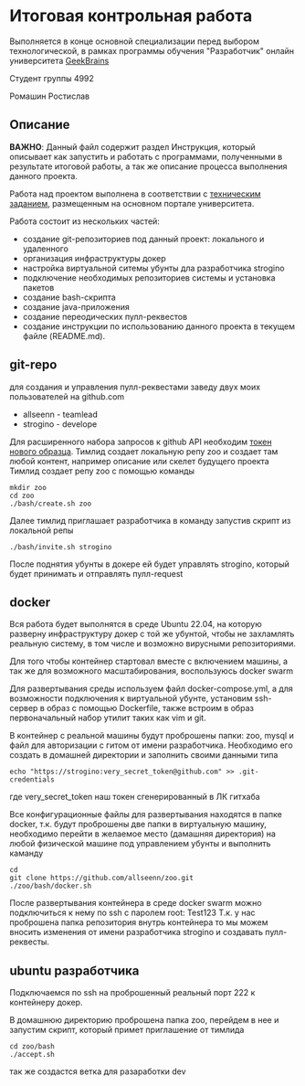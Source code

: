 # Итоговая контрольная работа

Выполняется в конце основной специализации перед выбором технологической, в рамках программы обучения "Разработчик" онлайн университета [GeekBrains](https://gb.ru)

Студент группы 4992

Ромашин Ростислав

## Описание

**ВАЖНО**: Данный файл содержит раздел Инструкция, который описывает как запустить и работать с программами, полученными в результате итоговой работы, а так же описание процесса выполнения данного проекта.

Работа над проектом выполнена в соответствии с [техническим заданием](https://gbcdn.mrgcdn.ru/uploads/asset/4868005/attachment/1f0bfdadc1c954fc748a4890b644e605.pdf), размещенным на основном портале университета.

Работа состоит из нескольких частей:

- создание git-репозиториев под данный проект: локального и удаленного
- организация инфраструктуры докер
- настройка виртуальной ситемы убунты дла разработчика strogino
- подключение необходимых репозиториев системы и установка пакетов
- создание bash-скрипта
- создание java-приложения
- создание переодических пулл-реквестов
- создание инструкции по использованию данного проекта в текущем файле (README.md).

## git-repo
для создания и управления пулл-реквестами заведу двух моих пользователей на github.com
- allseenn - teamlead
- strogino - develope

Для расширенного набора запросов к github API необходим [токен нового образца](https://github.com/settings/tokens?type=beta).
Тимлид создает локальную репу zoo и создает там любой контент, например описание или скелет будущего проекта
Тимлид создает репу zoo с помощью команды

```
mkdir zoo
cd zoo
./bash/create.sh zoo
```
Далее тимлид приглашает разработчика в команду запустив скрипт из локальной репы

```
./bash/invite.sh strogino
```
После поднятия убунты в докере ей будет управлять strogino, который будет принимать и отправлять пулл-request

## docker

Вся работа будет выполнятся в среде Ubuntu 22.04, на которую разверну инфраструктуру докер с той же убунтой, чтобы не захламлять реальную систему, в том числе и возможно вирусными репозиториями.

Для того чтобы контейнер стартовал вместе с включением машины, а так же для возможного масштабирования, воспользуюсь docker swarm

Для развертывания среды используем файл docker-compose.yml, а для возможности подключения к виртуальной убунте, установим ssh-сервер в образ c помощью Dockerfile, также встроим в образ первоначальный набор утилит таких как vim и git.

В контейнер с реальной машины будут проброшены папки: zoo, mysql и файл для авторизации с гитом от имени разработчика. Необходимо его создать в домашней директории и заполнить своими данными типа
```
echo "https://strogino:very_secret_token@github.com" >> .git-credentials
```
где very_secret_token наш токен сгенерированный в ЛК гитхаба

Все конфигурационные файлы для развертывания находятся в папке docker, т.к. будут проброшены две папки в виртуальную машину, необходимо перейти в желаемое место (дамашняя директория) на любой физической машине под управлением убунты и выполнить каманду

```
cd
git clone https://github.com/allseenn/zoo.git
./zoo/bash/docker.sh
```
После развертывания контейнера в среде docker swarm можно подключиться к нему по ssh c паролем root: Test123
Т.к. у нас проброшена папка репозитория внутрь контейнера то мы можем вносить изменения от имени разработчика strogino и создавать пулл-реквесты.

## ubuntu разработчика
Подключаемся по ssh на проброшенный реальный порт 222 к контейнеру докер.

В домашнюю директорию проброшена папка zoo, перейдем в нее и запустим скрипт, который примет приглашение от тимлида

```
cd zoo/bash
./accept.sh
```

так же создастся ветка для разаработки dev